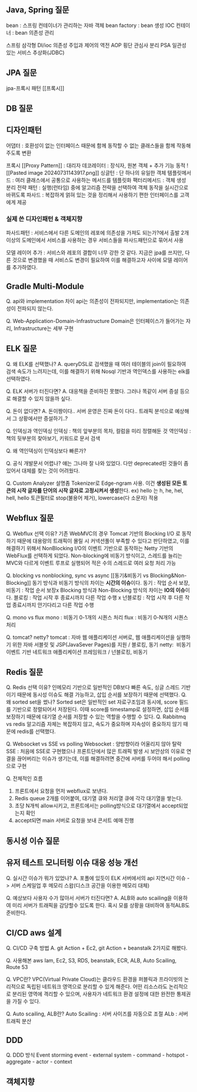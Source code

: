 ## Java, Spring 질문
bean : 스프링 컨테이너가 관리하는 자바 객체
bean factory : bean 생성
IOC 컨테이너 : bean 의존성 관리

스프링 삼각형
DI/ioc 의존성 주입과 제어의 역전
AOP 횡단 관심사 분리
PSA 일관성 있는 서비스 추상화(JDBC)
## JPA 질문

jpa-프록시 패턴
[[프록시]]
## DB 질문

## 디자인패턴
어댑터 : 호환성이 없는 인터페이스 때문에 함께 동작할 수 없는 클래스들을 함께 작동해주도록 변환

프록시 [[Proxy Pattern]] : 대리자
데코레이터 : 장식자, 원본 객체 + 추가 기능 동적
![[Pasted image 20240731143917.png]]
싱글턴 : 단 하나의 유일한 객체
템플릿메서드 : 여러 클래스에서 공통으로 사용하는 메서드를 템플릿화
팩터리메서드 : 객체 생성 분리
전략 패턴 :  실행(런타임) 중에 알고리즘 전략을 선택하여 객체 동작을 실시간으로 바뀌도록
파사드 : 복잡하게 얽혀 있는 것을 정리해서 사용하기 편한 인터페이스를 고객에게 제공


### 실제 쓴 디자인패턴 & 객체지향
파사드패턴 : 서비스에서 다른 도메인의 레포에 의존성을 가져도 되는가?에서 출발
2개 이상의 도메인에서 서비스를 사용하는 경우 서비스들을 파사드패턴으로 묶어서 사용

모델 레이어 추가 : 서비스와 레포의 결합이 너무 강한 것 같다. 지금은 jpa를 쓰지만, 다른 것으로 변경했을 때 서비스도 변경이 필요하여 이를 해결하고자 사이에 모델 레이어를 추가하였다.

## Gradle Multi-Module
Q. api와 implementation 차이
api는 의존성이 전파되지만, implementation는 의존성이 전파되지 않는다.

Q. Web-Application-Domain-Infrastructure
Domain은 인터페이스가 들어가는 자리, Infrastructure는 세부 구현
## ELK 질문
Q. 왜 ELK를 선택했나?
A. queryDSL로 검색했을 때 여러 테이블의 join이 필요하여 검색 속도가 느려지는데, 이를 해결하기 위해 Nosql 기반과 역인덱스를 사용하는 elk를 선택하였다.

Q. ELK 서버가 터진다면?
A. 대응책을 준비하진 못했다. 그러나 똑같이 서버 증설 등으로 해결할 수 있지 않을까 싶다.

Q. 돈이 없다면?
A. 돈이짱이다.. 서버 운영은 진짜 돈이 다다.. 트래픽 분석으로 예상해서 그 상황에서만 증설하기..?

Q. 인덱싱과 역인덱싱
인덱싱 : 책의 앞부분의 목차, 컬럼을 미리 정렬해둔 것
역인덱싱 : 책의 뒷부분의 찾아보기, 키워드로 문서 검색

Q. 왜 역인덱싱이 인덱싱보다 빠른가?

Q. 공식 개발문서 어렵나?
얘는 그나마 잘 나와 있었다. 다만 deprecated된 것들이 좀 있어서 대체를 찾는 것이 어려웠다.

Q. Custom Analyzer 설명좀
Tokenizer로 Edge-ngram 사용. 이건 **생성된 모든 토큰의 시작 글자를 단어의 시작 글자로 고정시켜서 생성**한다. ex) hello 는 h, he, hel, hell, hello
토큰필터로 stop(불용어 제거), lowercase(다 소문자) 적용
## Webflux 질문
Q. Webflux 선택 이유?
기존 WebMVC의 경우 Tomcat 기반의 Blocking I/O 로 동작하기 때문에 대용량의 트래픽이 몰릴 시 커넥션풀이 부족할 수 있다고 판단하였고, 이를 해결하기 위해서 NonBlocking I/O의 이벤트 기반으로 동작하는 Netty 기반의 WebFlux를 선택하게 되었다.
Non-blocking에 비동기 방식이고, 스레드를 늘리는 MVC와 다르게 이벤트 루프로 실행되어 적은 수의 스레드로 여러 요청 처리 가능

Q. blocking vs nonblocking, sync vs async
[[동기&비동기 vs Blocking&Non-Blocking]]
동기 방식과 비동기 방식의 차이는 **시간의 이슈**이다.
동기 : 작업 순서 보장, 비동기 : 작업 순서 보장x
Blocking 방식과 Non-Blocking 방식의 차이는 **IO의 이슈**이다.
블로킹 : 작업 시작 후 종료시까지 다른 작업 수행 x
넌블로킹 : 작업 시작 후 다른 작업 종료시까지 안기다리고 다른 작업 수행

Q. mono vs flux
mono : 비동기 0-1개의 시퀀스 처리
flux : 비동기 0-N개의 시퀀스 처리

Q. tomcat? netty?
tomcat : 자바 웹 애플리케이션 서버로, 웹 애플리케이션을 실행하기 위한 자바 서블릿 및 JSP(JavaSever Pages)를 지원 / 블로킹, 동기
netty:  비동기 이벤트 기반 네트워크 애플리케이션 프레임워크 / 넌블로킹, 비동기
## Redis 질문
Q. Redis 선택 이유?
인메모리 기반으로 일반적인 DB보다 빠른 속도, 싱글 스레드 기반이기 때문에 동시성 이슈도 해결 가능하고, 삽입 순서를 보장하기 때문에 선택했다.
Q. 왜 sorted set을 썼나?
Sorted set은 일반적인 set 자료구조임과 동시에, score 필드를 기반으로 정렬되어서 저장된다. 이때 score를 timestamp로 설정하면, 삽입 순서를 보장하기 때문에 대기열 순서를 저장할 수 있는 역할을 수행할 수 있다.
Q. Rabbitmq vs redis
알고리즘 자체는 복잡하지 않고, 속도가 중요하며 지속성이 중요하지 않기 때문에 redis를 선택했다.

Q. Websocket vs SSE vs polling
Websocket : 양방향이라 어울리지 않아 탈락
SSE : 처음에 SSE로 구현했으나 프론트단에서 많은 트래픽 발생 시 보안상의 이유로 연결을 끊어버리는 이슈가 생기는데, 이를 해결하려면 중간에 서버를 두어야 해서 polling으로 구현

Q. 전체적인 흐름
1. 프론트에서 요청을 먼저 webflux로 보낸다.
2. Redis queue 2개를 이어붙여, 대기열 큐와 처리열 큐에 각각 대기열을 쌓는다.
3. 초당 N개씩 allow시키고, 프론트에서는 polling방식으로 대기열에서 accept되었는지 확인
4. accept되면 main 서버로 요청을 보내 콘서트 예매 진행

## 동시성 이슈 질문
## 유저 테스트 모니터링 이슈 대응 성능 개선
Q. 실시간 이슈가 뭐가 있었나?
A. 포폴에 있듯이 ELK 서버에서의 api 지연시간 이슈 -> 서버 스케일업 후 메모리 스왑(디스크 공간을 이용한 메모리 대체)

Q. 예상보다 사용자 수가 많아서 서버가 터진다면?
A. ALB와 auto scailing을 이용하여 미리 서버가 트래픽을 감당할수 있도록 한다. 혹시 모를 상황을 대비하여 동적ALB도 준비한다.
## CI/CD aws 설계
Q. CI/CD 구축 방법
A. git Action + Ec2, git Action + beanstalk 2가지로 해봤다.

Q. 사용해본 aws
Iam, Ec2, S3, RDS, beanstalk, ECR, ALB, Auto Scailing, Route 53

Q. VPC란?
VPC(Virtual Private Cloud)는 클라우드 환경을 퍼블릭과 프라이빗의 논리적으로 독립된 네트워크 영역으로 분리할 수 있게 해준다. 어떤 리소스라도 논리적으로 분리된 영역에 격리할 수 있으며, 사용자가 네트워크 환경 설정에 대한 완전한 통제권을 가질 수 있다.

Q. Auto scailing, ALB란?
Auto Scailing : 서버 사이즈를 자동으로 조절
ALb : 서버 트래픽 분산

## DDD
Q. DDD 방식
Event storming
event - external system - command - hotspot - aggregate - actor - context

## 객체지향

